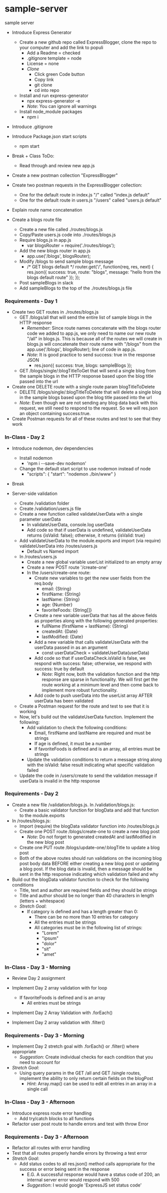 # sample-server
sample server

- Introduce Express Generator
	- Create a new github repo called ExpressBlogger, clone the repo to your computer and add the link to populi
		- Add a Readme = checked
		- .gitignore template = node
		- License = none
		- _Clone_
			- Click green Code button
			- Copy link
			- git clone <link>
			- cd into repo
	- Install and run express-generator
		- npx express-generator -e
		- _Note_: You can ignore all warnings
	- Install node_module packages
		- npm i
- Introduce .gitignore
- Introduce Package.json start scripts
	- npm start
	
- Break + Class ToDo:
	- Read through and review new app.js

- Create a new postman collection "ExpressBlogger"
- Create two postman requests in the ExpressBlogger collection:
	- One for the default route in index.js "/" called "index.js default"
	- One for the default route in users.js "/users" called "users.js default"
- Explain route name concatenation

- Create a blogs route file
	- Create a new file called ./routes/blogs.js
	- Copy/Paste users.js code into ./routes/blogs.js
	- Require blogs.js in app.js
		- var blogsRouter = require('./routes/blogs');
	- Add the new blogs router in app.js
		- app.use('/blogs', blogsRouter);
	- Modify /blogs to send sample blogs message
		- /* GET blogs default */
		router.get('/', function(req, res, next) {
			res.json({
				success: true,
				route: "blogs",
				message: "hello from the blogs default route"
			});
		});
	- Post sampleBlogs in slack
	- Add sampleBlogs to the top of the ./routes/blogs.js file

### Requirements - Day 1

- Create two GET routes in ./routes/blogs.js
	- GET /blogs/all that will send the entire list of sample blogs in the HTTP response
		- _Remember_: Since route names concatenate with the blogs router code we added to app.js, we only need to name our new route "/all" in blogs.js. This is because all of the routes we will create in blogs.js will concatenate their route name with "/blogs" from the app.use('/blogs', blogsRouter); line of code in app.js. 
		- _Note_: It is good practice to send success: true in the response JSON
			- res.json({
					success: true,
					blogs: sampleBlogs
				});
	- GET /blogs/single/:blogTitleToGet that will send a single blog from the sample blogs in the HTTP response based upon the blog title passed into the url
- Create one DELETE route with a single route param blogTitleToDelete
	- DELETE /blogs/single/:blogTitleToDelete that will delete a single blog in the sample blogs based upon the blog title passed into the url
	- _Note_: Even though we are not sending any blog data back with this request, we still need to respond to the request. So we will res.json an object containing success:true.
- Create Postman requests for all of these routes and test to see that they work
	
### In-Class - Day 2

- Introduce nodemon, dev dependencies
	- Install nodemon
		- 'npm i --save-dev nodemon'
	- Change the default start script to use nodemon instead of node
		- "scripts": {
				"start": "nodemon ./bin/www"
			}

- Break

- Server-side validation
	- Create /validation folder
	- Create /validation/users.js file
	- Create a new function called validateUserData with a single parameter userData 
		- In validateUserData, console.log userData
		- Add code so that if userData is undefined, validateUserData returns {isValid: false}; otherwise, it returns {isValid: true}
	- Add validateUserData to the module.exports and import (via require) validateUserData into /routes/users.js
		- Default vs Named import
	- In /routes/users.js
		- Create a new global variable userList initialized to an empty array
		- Create a new POST route '/create-one'
		- In the /users/create-one route:
			- Create new variables to get the new user fields from the req.body
				- email: {String}
				- firstName: {String}
				- lastName: {String}
				- age: {Number}
				- favoriteFoods: {String[]}
			- Create a new variable userData that has all the above fields as properties along with the following generated properties:
				- fullName (firstName + lastName): {String}
				- createdAt: {Date}
				- lastModified: {Date}
			- Add a new variable that calls validateUserData with the userData passed in as an argument
				- const userDataCheck = validateUserData(userData)
			- Add code so that if userDataCheck.isValid is false, we respond with success: false; otherwise, we respond with success: true by default
				- _Note_: Right now, both the validation function and the http response are sparse in functionality. We will first get the route working at a minimum level and then come back to implement more robust functionality.
			- Add code to push userData into the userList array AFTER userData has been validated
	- Create a Postman request for the route and test to see that it is working
	- Now, let's build out the validateUserData function. Implement the following:
		- Add validation to check the following conditions:
			- Email, firstName and lastName are required and must be strings
			- If age is defined, it must be a number
			- If favoriteFoods is defined and is an array, all entries must be strings
		- Update the validation conditions to return a message string along with the isValid: false result indicating what specific validation failed
	- Update the code in /users/create to send the validation message if userData is invalid in the http response

### Requirements - Day 2

- Create a new file /validation/blogs.js. In /validation/blogs.js:
	- Create a basic validator function for blogData and add that function to the module.exports
- In /routes/blogs.js:
	- Import (require) the blogData validator function into /routes/blogs.js
	- Create one POST route /blogs/create-one to create a new blog post
		- _Note_: Do not forget to generated createdAt and lastModified in the new blog post
	- Create one PUT route /blogs/update-one/:blogTitle to update a blog post
	- Both of the above routes should run validations on the incoming blog post body data BEFORE either creating a new blog post or updating a blog post. If the blog data is invalid, then a message should be sent in the http response indicating which validation failed and why
- Build out the blogData validator function to check for the following conditions
	- Title, text and author are required fields and they should be strings
	- Title and author should be no longer than 40 characters in length (letters + whitespace)
	- _Stretch Goal_: 
		- If category is defined and has a length greater than 0:
			- There can be no more than 10 entries for category 
			- All the entries must be strings
			- All categories must be in the following list of strings:
				- "Lorem"
				- "ipsum"
				- "dolor"
				- "sit"
				- "amet"	

### In-Class - Day 3 - Morning

- Review Day 2 assignment
- Implement Day 2 array validation with for loop
	- If favoriteFoods is defined and is an array
		- All entries must be strings
		
- Implement Day 2 Array Validation with .forEach()
- Implement Day 2 array validation with .filter()

### Requirements - Day 3 - Morning

- Implement Day 2 stretch goal with .forEach() or .filter() where appropriate
	- _Suggestion_: Create individual checks for each condition that you need to account for
- _Stretch Goal_:
	- Using query params in the GET /all and GET /single routes, implement the ability to only return certain fields on the blogPost
		- _Hint_: Array.map() can be used to edit all entries in an array in a single call

### In-Class - Day 3 - Afternoon

- Introduce express route error handling
	- Add try/catch blocks to all functions
- Refactor user post route to handle errors and test with throw Error

### Requirements - Day 3 - Afternoon

- Refactor all routes with error handling
- Test that all routes properly handle errors by throwing a test error
- _Stretch Goal_:
	- Add status codes to all res.json() method calls appropriate for the success or error being sent in the response
		- E.G. A successful response would have a status code of 200, an internal server error would respond with 500
		- _Suggestion_: I would google 'ExpressJS set status code'